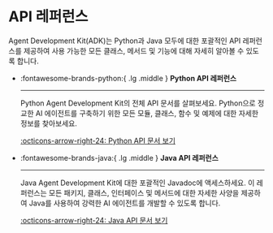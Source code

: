 # API 레퍼런스

Agent Development Kit(ADK)는 Python과 Java 모두에 대한 포괄적인 API 레퍼런스를 제공하여 사용 가능한 모든 클래스, 메서드 및 기능에 대해 자세히 알아볼 수 있도록 합니다.

<div class.="grid cards" markdown>

-   :fontawesome-brands-python:{ .lg .middle } **Python API 레퍼런스**

    ---
    Python Agent Development Kit의 전체 API 문서를 살펴보세요. Python으로 정교한 AI 에이전트를 구축하기 위한 모든 모듈, 클래스, 함수 및 예제에 대한 자세한 정보를 찾아보세요.

    [:octicons-arrow-right-24: Python API 문서 보기](https://google.github.io/adk-docs/api-reference/python/) <br>
    <!-- Python API 문서가 'python' 하위 디렉토리에 있다고 가정합니다 -->
    <!-- 또는 외부 ReadTheDocs 등으로 링크 -->
    <!-- [:octicons-arrow-right-24: Python API 문서 보기](python/index.html) -->

<!-- 이 주석은 블록 분리를 강제합니다 -->

-   :fontawesome-brands-java:{ .lg .middle } **Java API 레퍼런스**

    ---
    Java Agent Development Kit에 대한 포괄적인 Javadoc에 액세스하세요. 이 레퍼런스는 모든 패키지, 클래스, 인터페이스 및 메서드에 대한 자세한 사양을 제공하여 Java를 사용하여 강력한 AI 에이전트를 개발할 수 있도록 합니다.

    [:octicons-arrow-right-24: Java API 문서 보기](https://google.github.io/adk-docs/api-reference/java/) <br>
    <!-- Java API 문서(Javadocs)가 'java' 하위 디렉토리에 있다고 가정합니다 -->
    <!-- 또는 외부 Javadoc 호스팅 사이트로 링크 -->
    <!-- [:octicons-arrow-right-24: Java API 문서 보기](java/index.html) -->

</div>